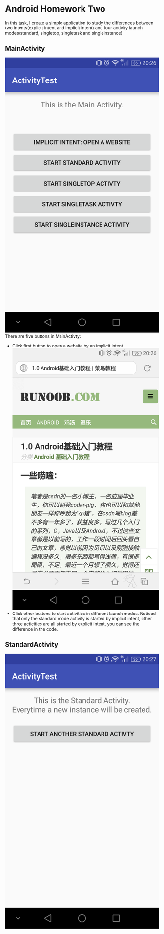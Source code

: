 # Android Homework Two
In this task, I create a simple application to study the differences between two intents(explicit intent and implicit intent) and four activity launch modes(standard, singletop, singletask and singleinstance)

## MainActivity
![](https://github.com/BIOTONIC/ActivityLaunchModeStudy/blob/master/Screenshots/Main.png)
There are five buttons in MainActivty:
- Click first button to open a website by an implicit intent.
![](https://github.com/BIOTONIC/ActivityLaunchModeStudy/blob/master/Screenshots/Website.png)
- Click other buttons to start activities in different launch modes.
  Noticed that only the standard mode activity is started by implicit intent, other three acticities are all started by explicit intent, you can see the difference in the code.

## StandardActivity
![](https://github.com/BIOTONIC/ActivityLaunchModeStudy/blob/master/Screenshots/Standard.png)
